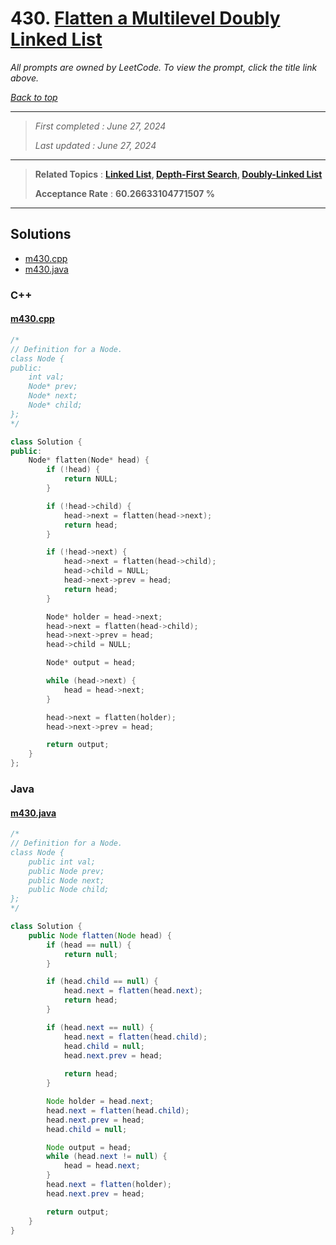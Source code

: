 # 430. [Flatten a Multilevel Doubly Linked List](<https://leetcode.com/problems/flatten-a-multilevel-doubly-linked-list>)

*All prompts are owned by LeetCode. To view the prompt, click the title link above.*

*[Back to top](<../README.md>)*

------

> *First completed : June 27, 2024*
>
> *Last updated : June 27, 2024*

------

> **Related Topics** : **[Linked List](<by_topic/Linked List.md>), [Depth-First Search](<by_topic/Depth-First Search.md>), [Doubly-Linked List](<by_topic/Doubly-Linked List.md>)**
>
> **Acceptance Rate** : **60.26633104771507 %**

------

## Solutions

- [m430.cpp](<../my-submissions/m430.cpp>)
- [m430.java](<../my-submissions/m430.java>)
### C++
#### [m430.cpp](<../my-submissions/m430.cpp>)
```C++
/*
// Definition for a Node.
class Node {
public:
    int val;
    Node* prev;
    Node* next;
    Node* child;
};
*/

class Solution {
public:
    Node* flatten(Node* head) {
        if (!head) {
            return NULL;
        }

        if (!head->child) {
            head->next = flatten(head->next);
            return head;
        }

        if (!head->next) {
            head->next = flatten(head->child);
            head->child = NULL;
            head->next->prev = head;
            return head;
        }

        Node* holder = head->next;
        head->next = flatten(head->child);
        head->next->prev = head;
        head->child = NULL;

        Node* output = head;

        while (head->next) {
            head = head->next;
        }

        head->next = flatten(holder);
        head->next->prev = head;

        return output;
    }
};

```

### Java
#### [m430.java](<../my-submissions/m430.java>)
```Java
/*
// Definition for a Node.
class Node {
    public int val;
    public Node prev;
    public Node next;
    public Node child;
};
*/

class Solution {
    public Node flatten(Node head) {
        if (head == null) {
            return null;
        }

        if (head.child == null) {
            head.next = flatten(head.next);
            return head;
        }

        if (head.next == null) {
            head.next = flatten(head.child);
            head.child = null;
            head.next.prev = head;
            
            return head;
        }

        Node holder = head.next;
        head.next = flatten(head.child);
        head.next.prev = head;
        head.child = null;

        Node output = head;
        while (head.next != null) {
            head = head.next;
        } 
        head.next = flatten(holder);
        head.next.prev = head;

        return output;
    }
}
```

